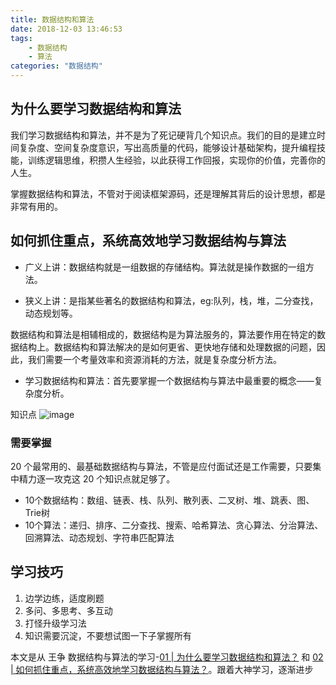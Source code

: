 ```yaml
---
title: 数据结构和算法
date: 2018-12-03 13:46:53
tags:
	- 数据结构
	- 算法
categories: "数据结构"
---
```


## 为什么要学习数据结构和算法
我们学习数据结构和算法，并不是为了死记硬背几个知识点。我们的目的是建立时间复杂度、空间复杂度意识，写出高质量的代码，能够设计基础架构，提升编程技能，训练逻辑思维，积攒人生经验，以此获得工作回报，实现你的价值，完善你的人生。

掌握数据结构和算法，不管对于阅读框架源码，还是理解其背后的设计思想，都是非常有用的。

<!--more-->

## 如何抓住重点，系统高效地学习数据结构与算法


* 广义上讲：数据结构就是一组数据的存储结构。算法就是操作数据的一组方法。

* 狭义上讲：是指某些著名的数据结构和算法，eg:队列，栈，堆，二分查找，动态规划等。

数据结构和算法是相辅相成的，数据结构是为算法服务的，算法要作用在特定的数据结构上。数据结构和算法解决的是如何更省、更快地存储和处理数据的问题，因此，我们需要一个考量效率和资源消耗的方法，就是复杂度分析方法。

* 学习数据结构和算法：首先要掌握一个数据结构与算法中最重要的概念——复杂度分析。

知识点 
![image](http://note.youdao.com/yws/public/resource/8f8b54a3cbb5c8875b78ac04815d97bd/057EC59B610F4B1DAC135A487BD77633?ynotemdtimestamp=1545734304798)

### 需要掌握
20 个最常用的、最基础数据结构与算法，不管是应付面试还是工作需要，只要集中精力逐一攻克这 20 个知识点就足够了。

* 10个数据结构：数组、链表、栈、队列、散列表、二叉树、堆、跳表、图、Trie树
* 10个算法：递归、排序、二分查找、搜索、哈希算法、贪心算法、分治算法、回溯算法、动态规划、字符串匹配算法

## 学习技巧

1. 边学边练，适度刷题
2. 多问、多思考、多互动
3. 打怪升级学习法
4. 知识需要沉淀，不要想试图一下子掌握所有

本文是从 王争 数据结构与算法的学习-[01 | 为什么要学习数据结构和算法？](https://time.geekbang.org/column/article/39972) 和 [02 | 如何抓住重点，系统高效地学习数据结构与算法？](https://time.geekbang.org/column/article/40011)。跟着大神学习，逐渐进步